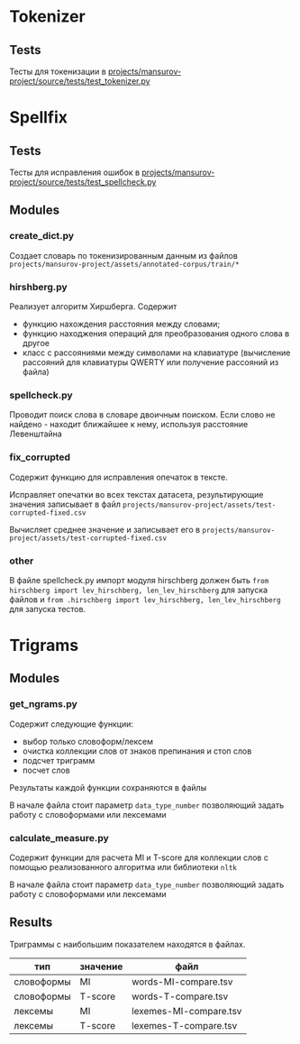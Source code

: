 # Tokenizer

## Tests

Тесты для токенизации в [projects/mansurov-project/source/tests/test_tokenizer.py]()

# Spellfix

## Tests

Тесты для исправления ошибок в [projects/mansurov-project/source/tests/test_spellcheck.py]()

## Modules

### create_dict.py

Создает словарь по токенизированным данным из файлов
`projects/mansurov-project/assets/annotated-corpus/train/*`

### hirshberg.py

Реализует алгоритм Хиршберга. 
Содержит 
- функцию нахождения расстояния между словами;
- функцию находжения операций для преобразования одного слова в другое
- класс с рассояниями между символами на клавиатуре (вычисление рассояний для клавиатуры  QWERTY или получение рассояний из файла)

### spellcheck.py

Проводит поиск слова в словаре двоичным поиском. Если слово не найдено - находит ближайшее к нему, используя расстояние Левенштайна

### fix_corrupted

Содержит функцию для исправления опечаток в тексте.

Исправляет опечатки во всех текстах датасета, результирующие значения записывает в файл `projects/mansurov-project/assets/test-corrupted-fixed.csv`

Вычисляет среднее значение и записывает его в `projects/mansurov-project/assets/test-corrupted-fixed.csv`

### other

В файле spellcheck.py импорт модуля hirschberg должен быть
`from hirschberg import lev_hirschberg, len_lev_hirschberg`
для запуска файлов и
`from .hirschberg import lev_hirschberg, len_lev_hirschberg`
для запуска тестов.

# Trigrams

## Modules

### get_ngrams.py

Содержит следующие функции:
- выбор только словоформ/лексем
- очистка коллекции слов от знаков препинания и стоп слов 
- подсчет триграмм
- посчет слов

Результаты каждой функции сохраняются в файлы

В начале файла стоит параметр `data_type_number` позволяющий задать работу с словоформами или лексемами

### calculate_measure.py

Содержит функции для расчета MI и T-score для коллекции слов с помощью реализованного алгоритма или библиотеки `nltk`

В начале файла стоит параметр `data_type_number` позволяющий задать работу с словоформами или лексемами

## Results

Триграммы с наибольшим показателем находятся в файлах.

|тип|значение|файл|
|-|-|-|
|словоформы|MI|words-MI-compare.tsv|
|словоформы|T-score|words-T-compare.tsv|
|лексемы|MI|lexemes-MI-compare.tsv|
|лексемы|T-score|lexemes-T-compare.tsv|
